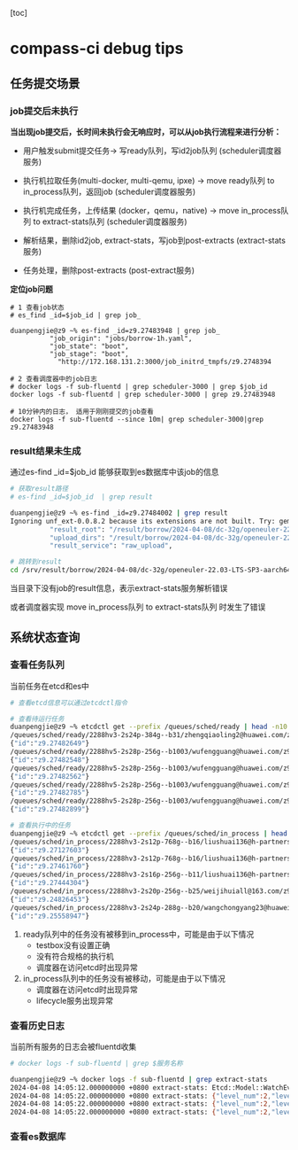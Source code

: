 [toc]

# compass-ci debug tips

## 任务提交场景

### job提交后未执行

**当出现job提交后，长时间未执行会无响应时，可以从job执行流程来进行分析：**

- 用户触发submit提交任务-> 写ready队列，写id2job队列 (scheduler调度器服务)

- 执行机拉取任务(multi-docker, multi-qemu, ipxe) -> move ready队列  to in_process队列，返回job (scheduler调度器服务)

- 执行机完成任务，上传结果  (docker，qemu，native) ->  move in_process队列  to extract-stats队列  (scheduler调度器服务)
- 解析结果，删除id2job, extract-stats，写job到post-extracts (extract-stats服务)
- 任务处理，删除post-extracts (post-extract服务)



**定位job问题**

```shell
# 1 查看job状态
# es_find _id=$job_id | grep job_

duanpengjie@z9 ~% es-find _id=z9.27483948 | grep job_
          "job_origin": "jobs/borrow-1h.yaml",
          "job_state": "boot",
          "job_stage": "boot",
            "http://172.168.131.2:3000/job_initrd_tmpfs/z9.2748394

# 2 查看调度器中的job日志
# docker logs -f sub-fluentd | grep scheduler-3000 | grep $job_id 
docker logs -f sub-fluentd | grep scheduler-3000 | grep z9.27483948 

# 10分钟内的日志， 适用于刚刚提交的job查看
docker logs -f sub-fluentd --since 10m| grep scheduler-3000|grep z9.27483948
```





### result结果未生成

通过es-find _id=$job_id 能够获取到es数据库中该job的信息

```bash
# 获取result路径
# es-find _id=$job_id  | grep result

duanpengjie@z9 ~% es-find _id=z9.27484002 | grep result
Ignoring unf_ext-0.0.8.2 because its extensions are not built. Try: gem pristine unf_ext --version 0.0.8.2
          "result_root": "/result/borrow/2024-04-08/dc-32g/openeuler-22.03-LTS-SP3-aarch64/86400/z9.27484002",
          "upload_dirs": "/result/borrow/2024-04-08/dc-32g/openeuler-22.03-LTS-SP3-aarch64/86400/z9.27484002",
          "result_service": "raw_upload",

# 跳转到result 
cd /srv/result/borrow/2024-04-08/dc-32g/openeuler-22.03-LTS-SP3-aarch64/86400/z9.27484002
```

当目录下没有job的result信息，表示extract-stats服务解析错误

或者调度器实现 move in_process队列  to extract-stats队列  时发生了错误







## 系统状态查询

### 查看任务队列

当前任务在etcd和es中

```bash
# 查看etcd信息可以通过etcdctl指令

# 查看待运行任务
duanpengjie@z9 ~% etcdctl get --prefix /queues/sched/ready | head -n10
/queues/sched/ready/2288hv3-2s24p-384g--b31/zhengqiaoling2@huawei.com/z9.27482649
{"id":"z9.27482649"}
/queues/sched/ready/2288hv5-2s28p-256g--b1003/wufengguang@huawei.com/z9.27482548
{"id":"z9.27482548"}
/queues/sched/ready/2288hv5-2s28p-256g--b1003/wufengguang@huawei.com/z9.27482562
{"id":"z9.27482562"}
/queues/sched/ready/2288hv5-2s28p-256g--b1003/wufengguang@huawei.com/z9.27482785
{"id":"z9.27482785"}
/queues/sched/ready/2288hv5-2s28p-256g--b1003/wufengguang@huawei.com/z9.27482899
{"id":"z9.27482899"}

# 查看执行中的任务
duanpengjie@z9 ~% etcdctl get --prefix /queues/sched/in_process | head -n10
/queues/sched/in_process/2288hv3-2s12p-768g--b16/liushuai136@h-partners.com/z9.27127603
{"id":"z9.27127603"}
/queues/sched/in_process/2288hv3-2s12p-768g--b16/liushuai136@h-partners.com/z9.27461760
{"id":"z9.27461760"}
/queues/sched/in_process/2288hv3-2s16p-256g--b11/liushuai136@h-partners.com/z9.27444304
{"id":"z9.27444304"}
/queues/sched/in_process/2288hv3-2s20p-256g--b25/weijihuiall@163.com/z9.24826453
{"id":"z9.24826453"}
/queues/sched/in_process/2288hv3-2s24p-288g--b20/wangchongyang23@huawei-partners.com/z9.25558947
{"id":"z9.25558947"}
```



1. ready队列中的任务没有被移到in_process中，可能是由于以下情况
   - testbox没有设置正确
   - 没有符合规格的执行机
   - 调度器在访问etcd时出现异常
2. in_process队列中的任务没有被移动，可能是由于以下情况
   - 调度器在访问etcd时出现异常
   - lifecycle服务出现异常



### 查看历史日志

当前所有服务的日志会被fluentd收集

```bash
# docker logs -f sub-fluentd | grep $服务名称

duanpengjie@z9 ~% docker logs -f sub-fluentd | grep extract-stats
2024-04-08 14:05:12.000000000 +0800 extract-stats: Etcd::Model::WatchEvent(@type=PUT, @kv=Etcd::Model::Kv(@key="/queues/extract_stats/z9.27483776", @value="{\"id\" => \"z9.27483776\"}", @create_revision=280016132, @mod_revision=280016132, @version=1, @lease=nil))
2024-04-08 14:05:22.000000000 +0800 extract-stats: {"level_num":2,"level":"INFO","time":"2024-04-08T14:05:22.713+0800","job_id":"z9.27483776","job_state":"extract_result_finished"}
2024-04-08 14:05:22.000000000 +0800 extract-stats: {"level_num":2,"level":"INFO","time":"2024-04-08T14:05:22.856+0800","job_id":"z9.27483776","job_state":"extract_stats_finished"}
2024-04-08 14:05:22.000000000 +0800 extract-stats: {"level_num":2,"level":"INFO","time":"2024-04-08T14:05:22.860+0800","message":"extract-stats delete id2job from etcd z9.27483776: Etcd::Model::DeleteResponse(@header=Etcd::Model::Header(@cluster_id=14841639068965178418, @member_id=10276657743932975437, @revision=280016151, @raft_term=56), @deleted=1, @prev_kvs=[])"}

```



### 查看es数据库

